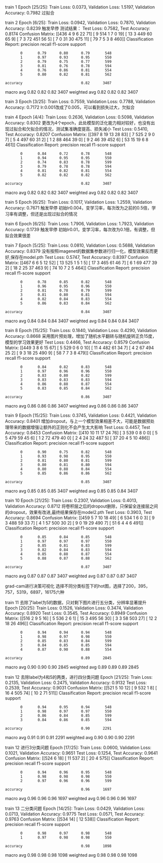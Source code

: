 train 1
Epoch [25/25]: Train Loss: 0.0373, Validation Loss: 1.5197, Validation Accuracy: 0.7982
过拟合

train 2
Epoch [6/25]: Train Loss: 0.0942, Validation Loss: 0.7870, Validation Accuracy: 0.8239
触发早停
测试结果：
Test Loss: 0.7582, Test Accuracy: 0.8174
Confusion Matrix:
[[436   4   9   6  22  71]
 [  9 514   1   7   0  19]
 [ 13   3 449  60  65   9]
 [  7   3  72 451  56   5]
 [  7   0  31  30 475  11]
 [ 79   7   5   3   8 460]]
Classification Report:
              precision    recall  f1-score   support

           0       0.79      0.80      0.79       548
           1       0.97      0.93      0.95       550
           2       0.79      0.75      0.77       599
           3       0.81      0.76      0.78       594
           4       0.76      0.86      0.81       554
           5       0.80      0.82      0.81       562

    accuracy                           0.82      3407
   macro avg       0.82      0.82      0.82      3407
weighted avg       0.82      0.82      0.82      3407

train 3
Epoch [3/25]: Train Loss: 0.7559, Validation Loss: 0.7788, Validation Accuracy: 0.7172
lr:0.001改成了0.005，可以看到损失过大，欠拟合

train 4
Epoch [4/4]: Train Loss: 0.2636, Validation Loss: 0.5098, Validation Accuracy: 0.8302
更改为4个epoch，此处模型的泛化能力相对较好，也没有出现过拟合和欠拟合的情况，测试集准确度提高、损失减小
Test Loss: 0.5410, Test Accuracy: 0.8207
Confusion Matrix:
[[397   8  19  13  28  83]
 [  7 525   2   9   0   7]
 [  5   4 497  60  31   2]
 [  1   2  88 464  39   0]
 [  9   2  46  39 452   6]
 [ 53  15  19   6   8 461]]
Classification Report:
              precision    recall  f1-score   support

           0       0.84      0.72      0.78       548
           1       0.94      0.95      0.95       550
           2       0.74      0.83      0.78       599
           3       0.79      0.78      0.78       594
           4       0.81      0.82      0.81       554
           5       0.82      0.82      0.82       562

    accuracy                           0.82      3407
   macro avg       0.82      0.82      0.82      3407
weighted avg       0.82      0.82      0.82      3407

train 5
Epoch [6/25]: Train Loss: 0.1017, Validation Loss: 1.2559, Validation Accuracy: 0.7671
触发早停
初始lr0.004，变学习率，每次改为之前的0.5倍，学习率有调整，但还是出现过拟合的情况

train 6
Epoch [6/25]: Train Loss: 1.7906, Validation Loss: 1.7923, Validation Accuracy: 0.1739
触发早停
初始lr0.01，变学习率，每次改为0.1倍，有调整，但拟合效果很差

train 7
Epoch [5/25]: Train Loss: 0.0810, Validation Loss: 0.5688, Validation Accuracy: 0.8379
没有按照imagenet的数据集参数进行归一化，模型效果反而更好,保存在model.pth
Test Loss: 0.5747, Test Accuracy: 0.8397
Confusion Matrix:
[[467   6   6   5  12  52]
 [ 13 525   1   5   1   5]
 [ 17   3 465  61  46   7]
 [  6   1  69 477  39   2]
 [ 18   2  25  37 463   9]
 [ 74  10   7   2   5 464]]
Classification Report:
              precision    recall  f1-score   support

           0       0.78      0.85      0.82       548
           1       0.96      0.95      0.96       550
           2       0.81      0.78      0.79       599
           3       0.81      0.80      0.81       594
           4       0.82      0.84      0.83       554
           5       0.86      0.83      0.84       562

    accuracy                           0.84      3407
   macro avg       0.84      0.84      0.84      3407
weighted avg       0.84      0.84      0.84      3407

train 8
Epoch [15/25]: Train Loss: 0.1840, Validation Loss: 0.4290, Validation Accuracy: 0.8668
采用图片预处理，增加了随机水平翻转与随机旋转正负15度，模型的学习效果更好
Test Loss: 0.4466, Test Accuracy: 0.8579
Confusion Matrix:
[[449   3   8   6  15  67]
 [  5 529   0   6   0  10]
 [ 11   4 482  61  34   7]
 [  4   2  67 494  25   2]
 [  9   3  18  25 490   9]
 [ 58   7   7   3   8 479]]
Classification Report:
              precision    recall  f1-score   support

           0       0.84      0.82      0.83       548
           1       0.97      0.96      0.96       550
           2       0.83      0.80      0.82       599
           3       0.83      0.83      0.83       594
           4       0.86      0.88      0.87       554
           5       0.83      0.85      0.84       562

    accuracy                           0.86      3407
   macro avg       0.86      0.86      0.86      3407
weighted avg       0.86      0.86      0.86      3407

train 9
Epoch [15/25]: Train Loss: 0.3745, Validation Loss: 0.4421, Validation Accuracy: 0.8401
增加dropout，与上一个模型效果相差不大，可能是数据预处理带来的数据增强让额外的正则化不会产生太大影响
Test Loss: 0.4457, Test Accuracy: 0.8453
Confusion Matrix:
[[410  10  11  17  24  76]
 [  3 539   0   8   0   0]
 [  5   5 479  59  45   6]
 [  1   2  72 479  40   0]
 [  2   4  24  32 487   5]
 [ 37  20   4   5  10 486]]
Classification Report:
              precision    recall  f1-score   support

           0       0.90      0.75      0.82       548
           1       0.93      0.98      0.95       550
           2       0.81      0.80      0.81       599
           3       0.80      0.81      0.80       594
           4       0.80      0.88      0.84       554
           5       0.85      0.86      0.86       562

    accuracy                           0.85      3407
   macro avg       0.85      0.85      0.85      3407
weighted avg       0.85      0.85      0.84      3407

train 10
Epoch [21/25]: Train Loss: 0.2307, Validation Loss: 0.4013, Validation Accuracy: 0.8712
将卷积层之后的dropout删除，只保留全连接层之间的dropout，效果有改进,最终结果保存在model2.pth
Test Loss: 0.3903, Test Accuracy: 0.8694
Confusion Matrix:
[[459   5   7  10  18  49]
 [  6 534   1   6   0   3]
 [  9   3 488  59  33   7]
 [  4   1  57 500  30   2]
 [  9   0  19  29 490   7]
 [ 51   6   4   4   6 491]]
Classification Report:
              precision    recall  f1-score   support

           0       0.85      0.84      0.85       548
           1       0.97      0.97      0.97       550
           2       0.85      0.81      0.83       599
           3       0.82      0.84      0.83       594
           4       0.85      0.88      0.87       554
           5       0.88      0.87      0.88       562

    accuracy                           0.87      3407
   macro avg       0.87      0.87      0.87      3407
weighted avg       0.87      0.87      0.87      3407

grad-cam进行决策可视化
选择不同分类标签下的hot图，选择了200，395，757，5319，6897，16175六种


train 11 
去除了label为5的数据，只对剩下图片进行五分类，分辨率显著提升
Epoch [20/25]: Train Loss: 0.1526, Validation Loss: 0.3474, Validation Accuracy: 0.8920
Test Loss: 0.3545, Test Accuracy: 0.8949
Confusion Matrix:
[[516   2   9   5  16]
 [  5 536   2   6   1]
 [ 15   3 495  56  30]
 [  3   3  58 503  27]
 [ 12   2  18  26 496]]
Classification Report:
              precision    recall  f1-score   support

           0       0.94      0.94      0.94       548
           1       0.98      0.97      0.98       550
           2       0.85      0.83      0.84       599
           3       0.84      0.85      0.85       594
           4       0.87      0.90      0.88       554

    accuracy                           0.89      2845
   macro avg       0.90      0.90      0.90      2845
weighted avg       0.89      0.89      0.89      2845

train 12
去除label为4和5的两类，进行四分类问题
Epoch [21/25]: Train Loss: 0.2135, Validation Loss: 0.2475, Validation Accuracy: 0.9132
Test Loss: 0.2539, Test Accuracy: 0.9031
Confusion Matrix:
[[521   5  10  12]
 [  9 532   1   8]
 [ 16   4 505  74]
 [ 10   2  71 511]]
Classification Report:
              precision    recall  f1-score   support

           0       0.94      0.95      0.94       548
           1       0.98      0.97      0.97       550
           2       0.86      0.84      0.85       599
           3       0.84      0.86      0.85       594

    accuracy                           0.90      2291
   macro avg       0.91      0.91      0.91      2291
weighted avg       0.90      0.90      0.90      2291

train 12
进行3分类问题
Epoch [17/25]: Train Loss: 0.0600, Validation Loss: 0.1021, Validation Accuracy: 0.9651
Test Loss: 0.1254, Test Accuracy: 0.9641
Confusion Matrix:
[[524   6  18]
 [ 11 537   2]
 [ 20   4 575]]
Classification Report:
              precision    recall  f1-score   support

           0       0.94      0.96      0.95       548
           1       0.98      0.98      0.98       550
           2       0.97      0.96      0.96       599

    accuracy                           0.96      1697
   macro avg       0.96      0.96      0.96      1697
weighted avg       0.96      0.96      0.96      1697

train 13
二分类问题
Epoch [14/25]: Train Loss: 0.0429, Validation Loss: 0.0713, Validation Accuracy: 0.9775
Test Loss: 0.0571, Test Accuracy: 0.9763
Confusion Matrix:
[[534  14]
 [ 12 538]]
Classification Report:
              precision    recall  f1-score   support

           0       0.98      0.97      0.98       548
           1       0.97      0.98      0.98       550

    accuracy                           0.98      1098
   macro avg       0.98      0.98      0.98      1098
weighted avg       0.98      0.98      0.98      1098
